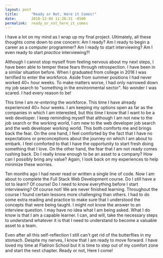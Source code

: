 ```yaml
---
layout: post
title:      "Ready or Not, Here it Comes!"
date:       2018-12-04 11:26:31 -0500
permalink:  ready_or_not_here_it_comes
---
```



I have a lot on my mind as I wrap up my final project.  Ultimately, all these thoughts come down to one concern: Am I ready? Am I ready to begin a career as a computer programmer? Am I ready to start interviewing? Am I even ready to start *practice* interviewing?!

Although I cannot stop myself from feeling nervous about my next steps, I have been able to temper these fears through retrospection.  I have been in a similar situation before. When I graduated from college in 2016 I was terrified to enter the workforce.  Aside from summer positions I had never worked 40+ hour weeks.  To make matters worse, I had only narrowed down my job search to "something in the environmental sector".  No wonder I was scared.  I had every reason to be!

This time I am *re-entering* the workforce. This time I have already experienced 40+ hour weeks.  I am keeping my options open as far as the companies in which I am interested, but this time I know that I want to be a web developer.  I keep reminding myself that although I am not new to the job search or the working world, I *am* new to the web developer job search and the web developer working world.  This both comforts me and brings back the fear.  On the one hand, I feel comforted by the fact that I have no expectations or preconceptions about the journey on which I am about to embark.  I feel comforted to that I have the opportunity to start fresh doing something that I love. On the other hand, the fear that I am not ready comes rushing back.  Do I really know enough to be an asset to a company? How can I possibly bring any value?  Again, I look back on my experiences to help minimize these worries.

Ten months ago I had never read or written a single line of code.  Now I am about to complete the Full Stack Web Development course.  Do I still have a lot to learn? Of course! Do I need to know everything before I start interviewing? Of course not!  We are never finished learning.  Throughout the course I found certain lessons more challenging than others.  I had to do some extra reading and practice to make sure that I understood the concepts that were being taught.  I might not know the answer to an interview question.  I may have no idea what I am being asked.  What I do know is that I am a capable learner. I can, and will, take the necessary steps to understand whatever it is that I need to understand to become a valuable asset to a team. 

Even after all this self-reflection I still can't get rid of the butterflies in my stomach.  Despite my nerves, I know that I am ready to move forward.  I have loved my time at Flatiron School but it is time to step out of my comfort zone and start the next chapter.  Ready or not, Here I come!

